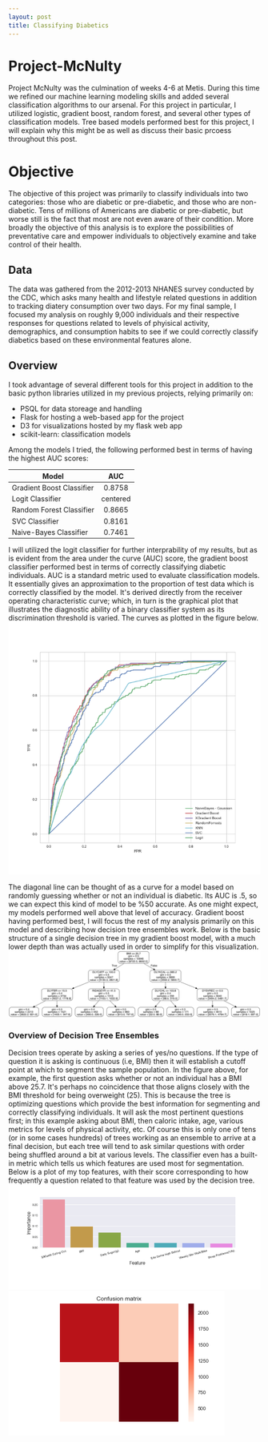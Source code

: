 ```yaml
---
layout: post
title: Classifying Diabetics
---
```


# Project-McNulty
Project McNulty was the culmination of weeks 4-6 at Metis. During this time we refined our machine learning modeling skills and added several classification algorithms to our arsenal. For this project in particular, I utilized logistic, gradient boost, random forest, and several other types of classification models. Tree based models performed best for this project, I will explain why this might be as well as discuss their basic prcoess throughout this post. 

# Objective 
The objective of this project was primarily to classify individuals into two categories: those who are diabetic or pre-diabetic, and those who are non-diabetic. Tens of millions of Americans are diabetic or pre-diabetic, but worse still is the fact that most are not even aware of their condition. More broadly the objective of this analysis is to explore the possibilities of preventative care and empower individuals to objectively examine and take control of their health. 

## Data 
The data was gathered from the 2012-2013 NHANES survey conducted by the CDC, which asks many health and lifestyle related questions in addition to tracking diatery consumption over two days. For my final sample, I focused my analysis on roughly 9,000 individuals and their respective responses for questions related to levels of phyisical activity, demographics, and consumption habits to see if we could correctly classify diabetics based on these environmental features alone.

## Overview

 I took advantage of several different tools for this project in addition to the basic python libraries utilized in my previous projects, relying primarily on:
 
 * PSQL for data storeage  and handling
 * Flask for hosting a web-based app for the project
 * D3 for visualizations hosted by my flask web app
 * scikit-learn: classification models
 
 Among the models I tried, the following performed best in terms of having the highest AUC scores: 
 
 
 | Model        | AUC           | 
| ------------- |:-------------:| 
| Gradient Boost Classifier | 0.8758 |
| Logit Classifier | centered | 0.8749 |
| Random Forest Classifier | 0.8665 |
| SVC Classifier | 0.8161 | 0.7993 |
| Naive-Bayes Classifier | 0.7461 |

 I will utilized the logit classifier for further interprability of my results, but as is evident from the area under the curve (AUC) score, the gradient boost classifier performed best in terms of correctly classifying diabetic individuals. AUC is a standard metric used to evaluate classification models. It essentially gives an approximation to the proportion of test data which is correctly classified by the model. It's derived directly from the receiver operating characteristic curve; which, in turn is the graphical plot that illustrates the diagnostic ability of a binary classifier system as its discrimination threshold is varied. The curves as plotted in the figure below.
![Fig 1](/images/Project3_Diabetes/RocCurve.png)

The diagonal line can be thought of as a curve for a model based on randomly guessing whether or not an individual is diabetic. Its AUC is .5, so we can expect this kind of model to be %50 accurate. As one might expect, my models performed well above that level of accuracy. Gradient boost having performed best, I will focus the rest of my analysis primarily on this model and describing how decision tree ensembles work. Below is the basic structure of a single decision tree in my gradient boost model, with a much lower depth than was actually used in order to simplify for this visualization.
![Fig 2](/images/Project3_Diabetes/Dtree.png)

### Overview of Decision Tree Ensembles
Decision trees operate by asking a series of yes/no questions. If the type of question it is asking is continuous (i.e, BMI) then it will establish a cutoff point at which to segment the sample population. In the figure above, for example, the first question asks whether or not an individual has a BMI above 25.7. It's perhaps no coincidence that those aligns closely with the BMI threshold for being overweight (25). This is because the tree is optimizing questions which provide the best information for segmenting and correctly classifying individuals. It will ask the most pertinent questions first; in this example asking about BMI, then caloric intake, age, various metrics for levels of physical activity, etc. Of course this is only one of tens (or in some cases hundreds) of trees working as an ensemble to arrive at a final decision, but each tree will tend to ask similar questions with order being shuffled around a bit at various levels. The classifier even has a built-in metric which tells us which features are used most for segmentation. Below is a plot of my top features, with their score corresponding to how frequently a question related to that feature was used by the decision tree.
![Fig 3](/images/Project3_Diabetes/Features.png)
![Fig 4](/images/Project3_Diabetes/GB_cm.png)


